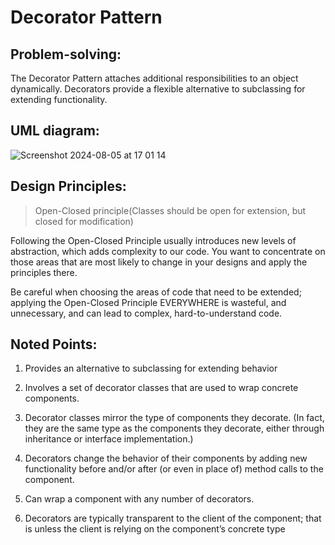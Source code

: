 # Decorator Pattern

## Problem-solving:
The Decorator Pattern attaches additional responsibilities to an object dynamically. Decorators provide a flexible alternative to subclassing for extending functionality.

## UML diagram: 
![Screenshot 2024-08-05 at 17 01 14](https://github.com/user-attachments/assets/317b451e-ed23-4b4b-a1ac-b9ccb03cab7f)

## Design Principles:
> Open-Closed principle(Classes should be open for extension, but closed for modification)

Following the Open-Closed Principle usually introduces new levels of abstraction, which adds complexity to our code.
You want to concentrate on those areas that are most likely to change in your designs and apply the principles there.

Be careful when choosing the areas of code that need to be extended; applying the
Open-Closed Principle EVERYWHERE is wasteful, and unnecessary, and can lead to complex, hard-to-understand code.

## Noted Points:
1. Provides an alternative to subclassing for extending behavior
   
2. Involves a set of decorator classes that are used to wrap concrete components.
   
3. Decorator classes mirror the type of components they decorate. (In fact, they are the same type as the components they decorate, either through inheritance or interface implementation.)
   
4. Decorators change the behavior of their components by adding new functionality before and/or after (or even in place of) method calls to the component.
   
5. Can wrap a component with any number of decorators.
    
6. Decorators are typically transparent to the client of the component; that is unless the client is relying on the component’s concrete type



